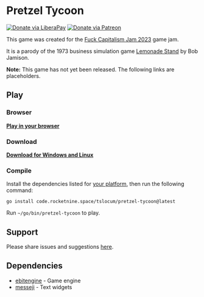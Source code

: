 # Pretzel Tycoon
[![Donate via LiberaPay](https://img.shields.io/liberapay/receives/rocketnine.space.svg?logo=liberapay)](https://liberapay.com/rocketnine.space)
[![Donate via Patreon](https://img.shields.io/badge/dynamic/json?color=%23e85b46&label=Patreon&query=data.attributes.patron_count&suffix=%20patrons&url=https%3A%2F%2Fwww.patreon.com%2Fapi%2Fcampaigns%2F5252223)](https://www.patreon.com/rocketnine)

This game was created for the [Fuck Capitalism Jam 2023](https://itch.io/jam/fuck-capitalism-jam-2023)
game jam.

It is a parody of the 1973 business simulation game [Lemonade Stand](https://en.wikipedia.org/wiki/Lemonade_Stand)
by Bob Jamison.

**Note:** This game has not yet been released. The following links are placeholders. 

## Play

### Browser

[**Play in your browser**](https://rocketnine.itch.io/pretzel-tycoon)

### Download

[**Download for Windows and Linux**](https://rocketnine.itch.io/pretzel-tycoon#download)

### Compile

Install the dependencies listed for [your platform](https://github.com/hajimehoshi/ebiten/blob/main/README.md#platforms),
then run the following command:

`go install code.rocketnine.space/tslocum/pretzel-tycoon@latest`

Run `~/go/bin/pretzel-tycoon` to play.

## Support

Please share issues and suggestions [here](https://code.rocketnine.space/tslocum/pretzel-tycoon/issues).

## Dependencies

- [ebitengine](https://github.com/hajimehoshi/ebiten) - Game engine
- [messeji](https://code.rocketnine.space/tslocum/messeji) - Text widgets
